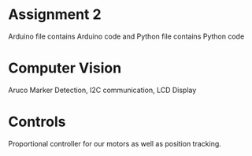 # Assignment 2
Arduino file contains Arduino code and Python file contains Python code
# Computer Vision
Aruco Marker Detection, I2C communication, LCD Display
# Controls
Proportional controller for our motors as well as position tracking.
